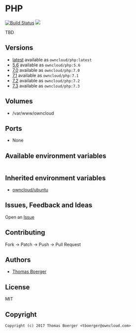 # PHP

[![Build Status](https://cloud.drone.io/api/badges/owncloud-ci/php/status.svg)](https://cloud.drone.io/owncloud-ci/php)
[![](https://images.microbadger.com/badges/image/owncloudci/php.svg)](https://microbadger.com/images/owncloudci/php "Get your own image badge on microbadger.com")

TBD

## Versions

* [latest](./latest) available as `owncloud/php:latest`
* [5.6](./v5.6) available as `owncloud/php:5.6`
* [7.0](./v7.0) available as `owncloud/php:7.0`
* [7.1](./v7.1) available as `owncloud/php:7.1`
* [7.2](./v7.2) available as `owncloud/php:7.2`
* [7.3](./v7.3) available as `owncloud/php:7.3`

## Volumes

* /var/www/owncloud

## Ports

* None

## Available environment variables

```

```

## Inherited environment variables

* [owncloud/ubuntu](https://github.com/owncloud-docker/ubuntu#available-environment-variables)

## Issues, Feedback and Ideas

Open an [Issue](https://github.com/owncloud-ci/php/issues)

## Contributing

Fork -> Patch -> Push -> Pull Request

## Authors

* [Thomas Boerger](https://github.com/tboerger)

## License

MIT

## Copyright

```
Copyright (c) 2017 Thomas Boerger <tboerger@owncloud.com>
```
